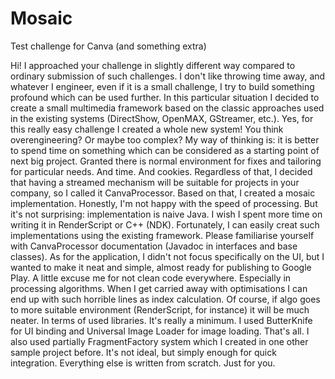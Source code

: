 # Mosaic
Test challenge for Canva (and something extra)


Hi!
I approached your challenge in slightly different way compared to ordinary submission of such challenges. I don't like throwing time away, and whatever I engineer, even if it is a small challenge, I try to build something profound which can be used further. In this particular situation I decided to create a small multimedia framework based on the classic approaches used in the existing systems (DirectShow, OpenMAX, GStreamer, etc.). Yes, for this really easy challenge I created a whole new system! You think overengineering? Or maybe too complex? My way of thinking is: it is better to spend time on something which can be considered as a starting point of next big project. Granted there is normal environment for fixes and tailoring for particular needs. And time. And cookies. 
Regardless of that, I decided that having a streamed mechanism will be suitable for projects in your company, so I called it CanvaProcessor. Based on that, I created a mosaic implementation. Honestly, I'm not happy with the speed of processing. But it's not surprising: implementation is naive Java. I wish I spent more time on writing it in RenderScript or C++ (NDK). Fortunately, I can easily creat such implementations using the existing framework.
Please familiarise yourself with CanvaProcessor documentation (Javadoc in interfaces and base classes).
As for the application, I didn't not focus specifically on the UI, but I wanted to make it neat and simple, almost ready for publishing to Google Play. 
A little excuse me for not clean code everywhere. Especially in processing algorithms. When I get carried away with optimisations I can end up with such horrible lines as index calculation. Of course, if algo goes to more suitable environment (RenderScript, for instance) it will be much neater.
In terms of used libraries. It's really a minimum. I used ButterKnife for UI binding and Universal Image Loader for image loading. That's all. I also used partially FragmentFactory system which I created in one other sample project before. It's not ideal, but simply enough for quick integration. Everything else is written from scratch. Just for you.

